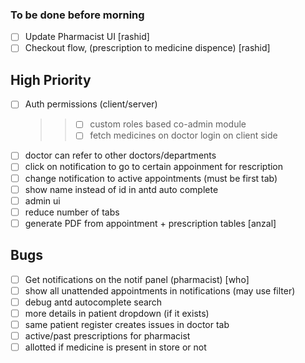 ### To be done before morning

- [ ] Update Pharmacist UI [rashid]
- [ ] Checkout flow, (prescription to medicine dispence) [rashid]

## High Priority

- [ ] Auth permissions (client/server)
  > > - [ ] custom roles based co-admin module
  > > - [ ] fetch medicines on doctor login on client side
- [ ] doctor can refer to other doctors/departments
- [ ] click on notification to go to certain appoinment for rescription
- [ ] change notification to active appointments (must be first tab)
- [ ] show name instead of id in antd auto complete
- [ ] admin ui
- [ ] reduce number of tabs
- [ ] generate PDF from appointment + prescription tables [anzal]

## Bugs

- [ ] Get notifications on the notif panel (pharmacist) [who]
- [ ] show all unattended appointments in notifications (may use filter)
- [ ] debug antd autocomplete search
- [ ] more details in patient dropdown (if it exists)
- [ ] same patient register creates issues in doctor tab
- [ ] active/past prescriptions for pharmacist
- [ ] allotted if medicine is present in store or not
